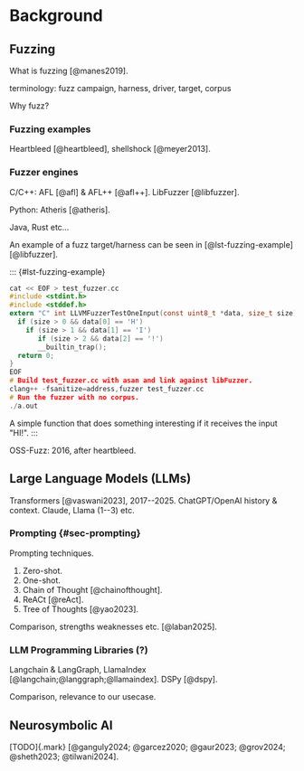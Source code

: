 # Background

## Fuzzing

What is fuzzing [@manes2019].

terminology: fuzz campaign, harness, driver, target, corpus

Why fuzz?

### Fuzzing examples

Heartbleed [@heartbleed], shellshock [@meyer2013].

### Fuzzer engines

C/C++: AFL [@afl] & AFL++ [@afl++]. LibFuzzer [@libfuzzer].

Python: Atheris [@atheris].

Java, Rust etc...

An example of a fuzz target/harness can be seen in [@lst-fuzzing-example] [@libfuzzer].

::: {#lst-fuzzing-example}

```c
cat << EOF > test_fuzzer.cc
#include <stdint.h>
#include <stddef.h>
extern "C" int LLVMFuzzerTestOneInput(const uint8_t *data, size_t size) {
  if (size > 0 && data[0] == 'H')
    if (size > 1 && data[1] == 'I')
       if (size > 2 && data[2] == '!')
       __builtin_trap();
  return 0;
}
EOF
# Build test_fuzzer.cc with asan and link against libFuzzer.
clang++ -fsanitize=address,fuzzer test_fuzzer.cc
# Run the fuzzer with no corpus.
./a.out
```

A simple function that does something interesting if it receives the input "HI!".
:::

OSS-Fuzz: 2016, after heartbleed.

## Large Language Models (LLMs)

Transformers [@vaswani2023], 2017--2025. ChatGPT/OpenAI history & context. Claude, Llama (1--3) etc.

### Prompting {#sec-prompting}

Prompting techniques.

1. Zero-shot.
2. One-shot.
3. Chain of Thought [@chainofthought].
4. ReACt [@reAct].
5. Tree of Thoughts [@yao2023].

Comparison, strengths weaknesses etc. [@laban2025].

### LLM Programming Libraries (?)

Langchain & LangGraph, LlamaIndex [@langchain;@langgraph;@llamaindex]. DSPy [@dspy].

Comparison, relevance to our usecase.

## Neurosymbolic AI

[TODO]{.mark} [@ganguly2024; @garcez2020; @gaur2023; @grov2024; @sheth2023; @tilwani2024].
